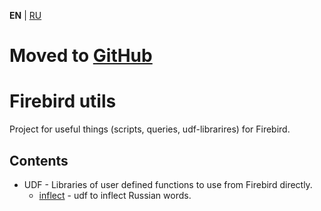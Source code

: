 **EN** | [RU][]

Moved to [GitHub](https://github.com/atronah/firebird_utils)
=================

Firebird utils
==============

Project for useful things (scripts, queries, udf-librarires) for Firebird.


Contents
--------

- UDF - Libraries of user defined functions to use from Firebird directly.
    - [inflect](udf/inflect/README.md) - udf to inflect Russian words.


[RU]: README_ru.md